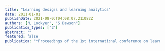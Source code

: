 ```yaml
---
title: "Learning designs and learning analytics"
date: 2011-01-01
publishDate: 2021-08-03T04:08:07.211082Z
authors: ["L Lockyer", "S Dawson"]
publication_types: ["2"]
abstract: ""
featured: false
publication: "*Proceedings of the 1st international conference on learning analytics and …*"
---
```


